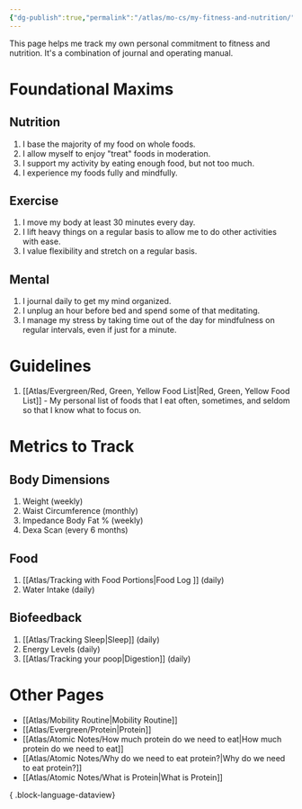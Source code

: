 ```yaml
---
{"dg-publish":true,"permalink":"/atlas/mo-cs/my-fitness-and-nutrition/","tags":["📍"],"updated":"2024-11-09T07:32:24.724-08:00"}
---
```


This page helps me track my own personal commitment to fitness and nutrition. It's a combination of journal and operating manual.
# Foundational Maxims

## Nutrition
1. I base the majority of my food on whole foods.
2. I allow myself to enjoy "treat" foods in moderation.
3. I support my activity by eating enough food, but not too much.
4. I experience my foods fully and mindfully.
## Exercise
1. I move my body at least 30 minutes every day.
2. I lift heavy things on a regular basis to allow me to do other activities with ease.
3. I value flexibility and stretch on a regular basis.
## Mental
1. I journal daily to get my mind organized.
2. I unplug an hour before bed and spend some of that meditating.
3. I manage my stress by taking time out of the day for mindfulness on regular intervals, even if just for a minute.
# Guidelines
1. [[Atlas/Evergreen/Red, Green, Yellow Food List\|Red, Green, Yellow Food List]] - My personal list of foods that I eat often, sometimes, and seldom so that I know what to focus on.
# Metrics to Track

## Body Dimensions
1. Weight (weekly)
2. Waist Circumference (monthly)
3. Impedance Body Fat % (weekly)
4. Dexa Scan (every 6 months)
## Food
1. [[Atlas/Tracking with Food Portions\|Food Log ]] (daily)
2. Water Intake (daily)
## Biofeedback
1. [[Atlas/Tracking Sleep\|Sleep]] (daily)
3. Energy Levels (daily)
5. [[Atlas/Tracking your poop\|Digestion]] (daily)

# Other Pages
- [[Atlas/Mobility Routine\|Mobility Routine]]
- [[Atlas/Evergreen/Protein\|Protein]]
- [[Atlas/Atomic Notes/How much protein do we need to eat\|How much protein do we need to eat]]
- [[Atlas/Atomic Notes/Why do we need to eat protein?\|Why do we need to eat protein?]]
- [[Atlas/Atomic Notes/What is Protein\|What is Protein]]

{ .block-language-dataview}